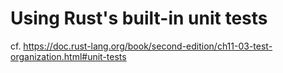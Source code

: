 # Using Rust's built-in unit tests

cf. <https://doc.rust-lang.org/book/second-edition/ch11-03-test-organization.html#unit-tests>
